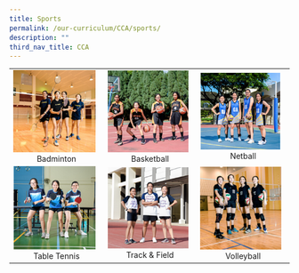 ```yaml
---
title: Sports
permalink: /our-curriculum/CCA/sports/
description: ""
third_nav_title: CCA
---
```

|  |  |  |
|---|---|---|
| <a href="https://moe-cedargirlssec-staging.netlify.app/cca/sports/badminton/"><img style="width:95%" src="/images/cca51.png"></a> <center>Badminton</center>  | <a href="https://moe-cedargirlssec-staging.netlify.app/cca/sports/basketball/"><img style="width:95%" src="/images/cca52.png"></a> <center>Basketball</center> | <a href="https://moe-cedargirlssec-staging.netlify.app/cca/sports/netball/"><img style="width:95%" src="/images/cca53.png"></a> <center>Netball</center> |
| <a href="https://moe-cedargirlssec-staging.netlify.app/cca/sports/table-tennis/"><img style="width:95%" src="/images/cca54.png"></a> <center>Table Tennis</center> | <a href="https://moe-cedargirlssec-staging.netlify.app/cca/sports/track-and-field/"><img style="width:95%" src="/images/cca55.png"></a> <center>Track & Field</center> | <a href="https://moe-cedargirlssec-staging.netlify.app/cca/sports/volleyball/"><img style="width:95%" src="/images/cca56.png"></a> <center>Volleyball</center> |